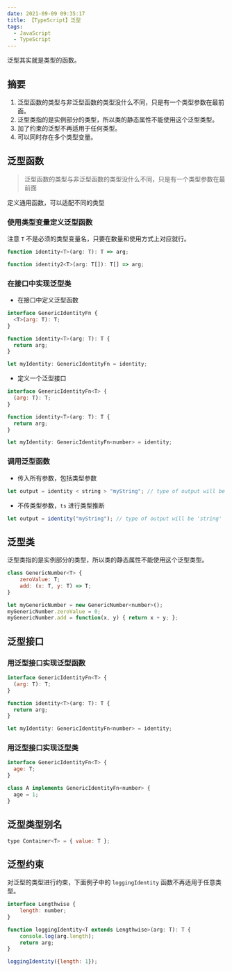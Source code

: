 ```yaml
---
date: 2021-09-09 09:35:17
title: 【TypeScript】泛型
tags:
  - JavaScript
  - TypeScript
---
```


泛型其实就是类型的函数。

## 摘要

1. 泛型函数的类型与非泛型函数的类型没什么不同，只是有一个类型参数在最前面。
2. 泛型类指的是实例部分的类型，所以类的静态属性不能使用这个泛型类型。
3. 加了约束的泛型不再适用于任何类型。
4. 可以同时存在多个类型变量。

## 泛型函数

> 泛型函数的类型与非泛型函数的类型没什么不同，只是有一个类型参数在最前面

定义通用函数，可以适配不同的类型

### 使用类型变量定义泛型函数

注意 `T` 不是必须的类型变量名，只要在数量和使用方式上对应就行。

```js
function identity<T>(arg: T): T => arg;

function identity2<T>(arg: T[]): T[] => arg;
```

### 在接口中实现泛型类

- 在接口中定义泛型函数

```js
interface GenericIdentityFn {
  <T>(arg: T): T;
}

function identity<T>(arg: T): T {
  return arg;
}

let myIdentity: GenericIdentityFn = identity;
```

- 定义一个泛型接口

```js
interface GenericIdentityFn<T> {
  (arg: T): T;
}

function identity<T>(arg: T): T {
  return arg;
}

let myIdentity: GenericIdentityFn<number> = identity;
```

### 调用泛型函数

- 传入所有参数，包括类型参数

```js
let output = identity < string > "myString"; // type of output will be 'string'
```

- 不传类型参数，`ts` 进行类型推断

```js
let output = identity("myString"); // type of output will be 'string'
```

## 泛型类

泛型类指的是实例部分的类型，所以类的静态属性不能使用这个泛型类型。

```js
class GenericNumber<T> {
    zeroValue: T;
    add: (x: T, y: T) => T;
}

let myGenericNumber = new GenericNumber<number>();
myGenericNumber.zeroValue = 0;
myGenericNumber.add = function(x, y) { return x + y; };
```

## 泛型接口

### 用泛型接口实现泛型函数

```js
interface GenericIdentityFn<T> {
  (arg: T): T;
}

function identity<T>(arg: T): T {
  return arg;
}

let myIdentity: GenericIdentityFn<number> = identity;
```

### 用泛型接口实现泛型类

```js
interface GenericIdentityFn<T> {
  age: T;
}

class A implements GenericIdentityFn<number> {
  age = 1;
}
```

## 泛型类型别名

```js
type Container<T> = { value: T };
```

## 泛型约束

对泛型的类型进行约束，下面例子中的 `loggingIdentity` 函数不再适用于任意类型。

```js
interface Lengthwise {
    length: number;
}

function loggingIdentity<T extends Lengthwise>(arg: T): T {
    console.log(arg.length);
    return arg;
}

loggingIdentity({length: 1});
```
